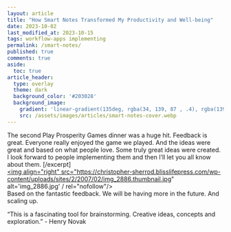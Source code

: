 ```yaml
---
layout: article
title: "How Smart Notes Transformed My Productivity and Well-being"
date: 2023-10-02
last_modified_at: 2023-10-15
tags: workflow-apps implementing
permalink: /smart-notes/
published: true
comments: true
aside:
  toc: true
article_header:
  type: overlay
  theme: dark
  background_color: '#203028'
  background_image:
    gradient: 'linear-gradient(135deg, rgba(34, 139, 87 , .4), rgba(139, 34, 139, .4))'
    src: /assets/images/articles/smart-notes-cover.webp
---
```

The second Play Prosperity Games dinner was a huge hit.  Feedback is great.  Everyone really enjoyed the game we played.  And the ideas were great and based on what people love.  Some truly great ideas were created.  I look forward to people implementing them and then I’ll let you all know about them.  [/excerpt]<br />
<a href="https://christopher-sherrod.blisslifepress.com/wp-content/uploads/sites/2/2007/02/img_2886.jpg" title="img_2886.jpg" rel="nofollow"><img align="right" src="https://christopher-sherrod.blisslifepress.com/wp-content/uploads/sites/2/2007/02/img_2886.thumbnail.jpg" alt='img_2886.jpg' / rel="nofollow"/></a><br />
Based on the fantastic feedback.  We will be having more in the future.  And scaling up.</p>
<p>“This is a fascinating tool for brainstorming.  Creative ideas, concepts and exploration.” - Henry Novak</p>